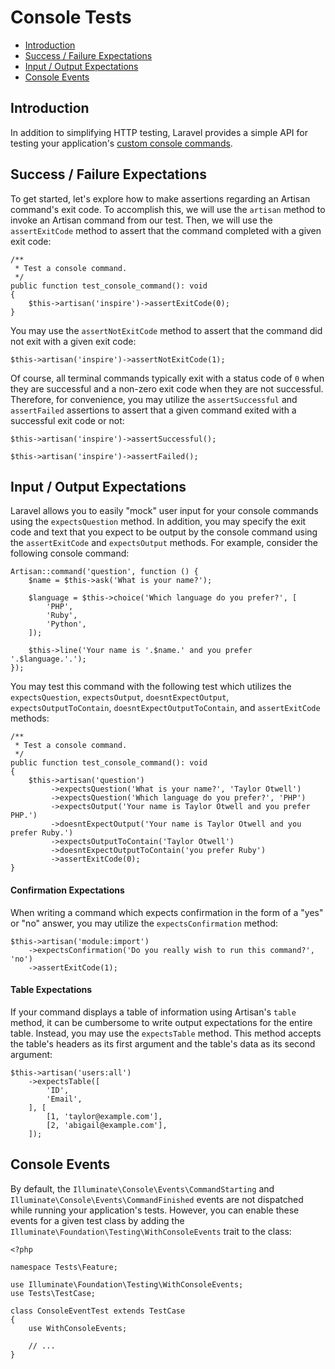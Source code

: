 # Console Tests

- [Introduction](#introduction)
- [Success / Failure Expectations](#success-failure-expectations)
- [Input / Output Expectations](#input-output-expectations)
- [Console Events](#console-events)

<a name="introduction"></a>

## Introduction

In addition to simplifying HTTP testing, Laravel provides a simple API for
testing your application's [custom console commands](artisan.md).

<a name="success-failure-expectations"></a>

## Success / Failure Expectations

To get started, let's explore how to make assertions regarding an Artisan
command's exit code. To accomplish this, we will use the `artisan` method to
invoke an Artisan command from our test. Then, we will use the `assertExitCode`
method to assert that the command completed with a given exit code:

    /**
     * Test a console command.
     */
    public function test_console_command(): void
    {
        $this->artisan('inspire')->assertExitCode(0);
    }

You may use the `assertNotExitCode` method to assert that the command did not
exit with a given exit code:

    $this->artisan('inspire')->assertNotExitCode(1);

Of course, all terminal commands typically exit with a status code of `0` when
they are successful and a non-zero exit code when they are not successful.
Therefore, for convenience, you may utilize the `assertSuccessful`
and `assertFailed` assertions to assert that a given command exited with a
successful exit code or not:

    $this->artisan('inspire')->assertSuccessful();

    $this->artisan('inspire')->assertFailed();

<a name="input-output-expectations"></a>

## Input / Output Expectations

Laravel allows you to easily "mock" user input for your console commands using
the `expectsQuestion` method. In addition, you may specify the exit code and
text that you expect to be output by the console command using
the `assertExitCode` and `expectsOutput` methods. For example, consider the
following console command:

    Artisan::command('question', function () {
        $name = $this->ask('What is your name?');

        $language = $this->choice('Which language do you prefer?', [
            'PHP',
            'Ruby',
            'Python',
        ]);

        $this->line('Your name is '.$name.' and you prefer '.$language.'.');
    });

You may test this command with the following test which utilizes
the `expectsQuestion`, `expectsOutput`, `doesntExpectOutput`, `expectsOutputToContain`, `doesntExpectOutputToContain`,
and `assertExitCode` methods:

    /**
     * Test a console command.
     */
    public function test_console_command(): void
    {
        $this->artisan('question')
             ->expectsQuestion('What is your name?', 'Taylor Otwell')
             ->expectsQuestion('Which language do you prefer?', 'PHP')
             ->expectsOutput('Your name is Taylor Otwell and you prefer PHP.')
             ->doesntExpectOutput('Your name is Taylor Otwell and you prefer Ruby.')
             ->expectsOutputToContain('Taylor Otwell')
             ->doesntExpectOutputToContain('you prefer Ruby')
             ->assertExitCode(0);
    }

<a name="confirmation-expectations"></a>

#### Confirmation Expectations

When writing a command which expects confirmation in the form of a "yes" or "no"
answer, you may utilize the `expectsConfirmation` method:

    $this->artisan('module:import')
        ->expectsConfirmation('Do you really wish to run this command?', 'no')
        ->assertExitCode(1);

<a name="table-expectations"></a>

#### Table Expectations

If your command displays a table of information using Artisan's `table` method,
it can be cumbersome to write output expectations for the entire table. Instead,
you may use the `expectsTable` method. This method accepts the table's headers
as its first argument and the table's data as its second argument:

    $this->artisan('users:all')
        ->expectsTable([
            'ID',
            'Email',
        ], [
            [1, 'taylor@example.com'],
            [2, 'abigail@example.com'],
        ]);

<a name="console-events"></a>

## Console Events

By default, the `Illuminate\Console\Events\CommandStarting`
and `Illuminate\Console\Events\CommandFinished` events are not dispatched while
running your application's tests. However, you can enable these events for a
given test class by adding the `Illuminate\Foundation\Testing\WithConsoleEvents`
trait to the class:

    <?php

    namespace Tests\Feature;

    use Illuminate\Foundation\Testing\WithConsoleEvents;
    use Tests\TestCase;

    class ConsoleEventTest extends TestCase
    {
        use WithConsoleEvents;

        // ...
    }

